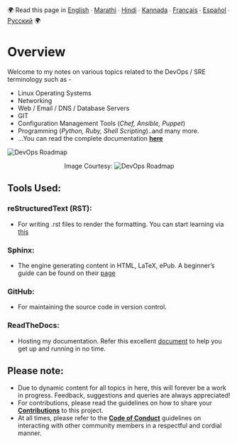 :earth_africa: Read this page in [English](README.md) ∙ [Marathi](global/MR/README_MR.md) ∙ [Hindi](global/HI/README_HI.md) ∙ [Kannada](global/KN/README_KN.md) ∙ [Français](global/FR/README_FR.md) ∙ [Español](global/ES/README_ES.md) ∙ [Русский](global/RU/README_RU.md) :earth_africa:

<h1> Overview </h1>

Welcome to my notes on various topics related to the DevOps / SRE terminology such as - 

- Linux Operating Systems
- Networking
- Web / Email / DNS / Database Servers
- GIT
- Configuration Management Tools (_Chef, Ansible, Puppet_)
- Programming (_Python, Ruby, Shell Scripting_)..and many more.
- ...You can read the complete documentation **[here](https://devops-notes.readthedocs.io/en/latest)**


![DevOps Roadmap](https://roadmap.sh/roadmaps/devops.png) <p align="center">Image Courtesy: ![DevOps Roadmap](https://github.com/kamranahmedse/developer-roadmap#devops-roadmap)


<h2> Tools Used: </h2>

<h3> reStructuredText (RST): </h3>

- For writing .rst files to render the formatting. You can start learning via [this](https://thomas-cokelaer.info/tutorials/sphinx/rest_syntax.html)

<h3> Sphinx: </h3>

- The engine generating content in HTML, LaTeX, ePub. A beginner’s guide can be found on their [page](https://www.sphinx-doc.org/en/master/index.html)

<h3> GitHub: </h3>

- For maintaining the source code in version control.

<h3> ReadTheDocs: </h3>

- Hosting my documentation. Refer this excellent [document](https://docs.readthedocs.io/en/latest/intro/getting-started-with-sphinx.html) to help you get up and running in no time.


<h2> Please note: </h2>

- Due to dynamic content for all topics in here, this will forever be a work in progress. Feedback, suggestions and queries are always appreciated!
- For contributions, please read the guidelines on how to share your **[Contributions](global/EN/Contributing_EN.md)** to this project.
- At all times, please refer to the **[Code of Conduct](global/EN/Code-Of-Conduct-EN.md)** guidelines on interacting with other community members in a respectful and cordial manner.

